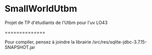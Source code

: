 SmallWorldUtbm
==============

Projet de TP d'étudiants de l'Utbm pour l'uv LO43

==============

Pour compiler, pensez à joindre la librairie /src/res/sqlite-jdbc-3.7.15-SNAPSHOT.jar